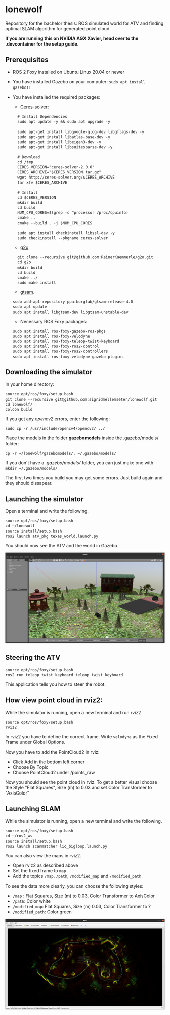 # lonewolf
Repository for the bachelor thesis: ROS simulated world for ATV and finding optimal SLAM algorithm for generated point cloud

**If you are running this on NVIDIA AGX Xavier, head over to the .devcontainer for the setup guide.**

## Prerequisites
- ROS 2 Foxy installed on Ubuntu Linux 20.04 or newer
- You have installed Gazebo on your computer: ```sudo apt install gazebo11```
- You have installed the required packages: 
  - [Ceres-solver](https://brucknem.github.io/posts/install-ceres-solver/): 
  ```
    # Install Dependencies
    sudo apt update -y && sudo apt upgrade -y

    sudo apt-get install libgoogle-glog-dev libgflags-dev -y
    sudo apt-get install libatlas-base-dev -y
    sudo apt-get install libeigen3-dev -y
    sudo apt-get install libsuitesparse-dev -y

    # Download
    cd /tmp
    CERES_VERSION="ceres-solver-2.0.0"
    CERES_ARCHIVE="$CERES_VERSION.tar.gz"
    wget http://ceres-solver.org/$CERES_ARCHIVE
    tar xfv $CERES_ARCHIVE

    # Install
    cd $CERES_VERSION
    mkdir build
    cd build
    NUM_CPU_CORES=$(grep -c ^processor /proc/cpuinfo)
    cmake ..
    cmake --build . -j $NUM_CPU_CORES

    sudo apt install checkinstall libssl-dev -y
    sudo checkinstall --pkgname ceres-solver
  ```
  - [g2o](https://github.com/RainerKuemmerle/g2o)
  ```
    git clone --recursive git@github.com:RainerKuemmerle/g2o.git
    cd g2o
    mkdir build
    cd build
    cmake ../
    sudo make install
  ```

  - [gtsam](https://github.com/borglab/gtsam). 
  ```
  sudo add-apt-repository ppa:borglab/gtsam-release-4.0
  sudo apt update
  sudo apt install libgtsam-dev libgtsam-unstable-dev
  ```
  - Necessary ROS Foxy packages: 
  ```
  sudo apt install ros-foxy-gazebo-ros-pkgs
  sudo apt install ros-foxy-velodyne 
  sudo apt install ros-foxy-teleop-twist-keyboard
  sudo apt install ros-foxy-ros2-control
  sudo apt install ros-foxy-ros2-controllers
  sudo apt install ros-foxy-velodyne-gazebo-plugins
  ```

## Downloading the simulator
In your home directory:
```
source opt/ros/foxy/setup.bash
git clone --recursive git@github.com:sigridmellemseter/lonewolf.git
cd lonewolf/
colcon build
```
If you get any *opencv2* errors, enter the following: 
```
sudo cp -r /usr/include/opencv4/opencv2/ ../
```

Place the models in the folder **gazebomodels** inside the .gazebo/models/ folder:

```
cp -r ~/lonewolf/gazebomodels/. ~/.gazebo/models/
```

If you don't have a *.gazebo/models/* folder, you can just make one with ```mkdir ~/.gazebo/models/```

The first two times you build you may get some errors. Just build again and they should dissapear. 


## Launching the simulator
Open a terminal and write the following. 
```
source opt/ros/foxy/setup.bash
cd ~/lonewolf
source install/setup.bash
ros2 launch atv_pkg texas_world.launch.py
```
You should now see the ATV and the world in Gazebo. 

![Simulator in Gazebo](.images/gazebosim.png "Simulator")

## Steering the ATV

```
source opt/ros/foxy/setup.bash
ros2 run teleop_twist_keyboard teleop_twist_keyboard
```
This application tells you how to steer the robot. 

## How view point cloud in rviz2: 
While the simulator is running, open a new terminal and run rviz2 
```
source opt/ros/foxy/setup.bash
rviz2 
```

In rviz2 you have to define the correct frame. Write `velodyne` as the Fixed Frame under Global Options. 

Now you have to add the PointCloud2 in rviz: 
- Click Add in the bottom left corner 
- Choose By Topic 
- Choose PointCloud2 under /points_raw

Now you should see the point cloud in rviz. To get a better visual choose the Style "Flat Squares", Size (m) to 0.03 and set Color Transformer to "AxisColor"

## Launching SLAM 
While the simulator is running, open a new terminal and write the following. 
```
source opt/ros/foxy/setup.bash
cd ~/ros2_ws
source install/setup.bash
ros2 launch scanmatcher lio_bigloop.launch.py
```
You can also view the maps in rviz2. 
- Open rviz2 as described above 
- Set the fixed frame to `map` 
- Add the topics `/map`, `/path`, `/modified_map` and `/modified_path`. 
  
To see the data more clearly, you can choose the following styles: 
- `/map` : Flat Squares, Size (m) to 0.03, Color Transformer to AxisColor
- `/path`: Color white
- `/modified_map`: Flat Squares, Size (m) 0.03, Color Transformer to ? 
- `/modified_path`: Color green

![Map, path, modified map and modified path i Rviz2](.images/SLAMcorrect.png "map from point cloud and SLAM")


